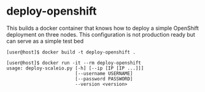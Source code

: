 # deploy-openshift

This builds a docker container that knows how to deploy a simple
OpenShift deployment on three nodes. This configuration is not production ready but
can serve as a simple test bed


```
[user@host]$ docker build -t deploy-openshift .

[user@host]$ docker run -it --rm deploy-openshift
usage: deploy-scaleio.py [-h] [--ip [IP [IP ...]]]
                         [--username USERNAME]
                         [--password PASSWORD]
                         --version <version>
```
